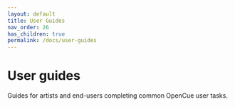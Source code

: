 ```yaml
---
layout: default
title: User Guides
nav_order: 26
has_children: true
permalink: /docs/user-guides
---
```


# User guides

Guides for artists and end-users completing common OpenCue user tasks.

